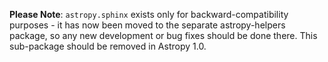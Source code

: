**Please Note**: ``astropy.sphinx`` exists only for backward-compatibility
purposes - it has now been moved to the separate astropy-helpers package, so
any new development or bug fixes should be done there. This sub-package
should be removed in Astropy 1.0.


